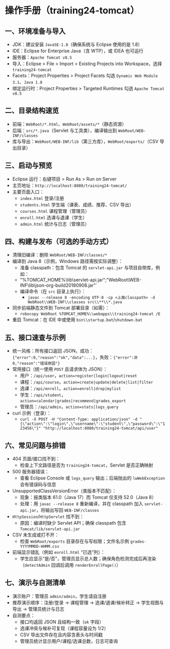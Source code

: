 # 操作手册（training24-tomcat）

## 一、环境准备与导入
- JDK：建议安装 `JavaSE-1.8`（确保系统与 Eclipse 使用的是 1.8）
- IDE：Eclipse for Enterprise Java（含 WTP），或 IDEA 也可运行
- 服务器：`Apache Tomcat v8.5`
- 导入：Eclipse > File > Import > Existing Projects into Workspace，选择 `training24-tomcat`
- Facets：Project Properties > Project Facets 勾选 `Dynamic Web Module 3.1`、`Java 1.8`
- 绑定运行时：Project Properties > Targeted Runtimes 勾选 `Apache Tomcat v8.5`

## 二、目录结构速览
- 前端：`WebRoot/*.html`、`WebRoot/assets/*`（静态资源）
- 后端：`src/*.java`（Servlet 与工具类），编译输出到 `WebRoot/WEB-INF/classes`
- 库与导出：`WebRoot/WEB-INF/lib`（第三方库），`WebRoot/exports/`（CSV 导出目录）

## 三、启动与预览
- Eclipse 运行：右键项目 > Run As > Run on Server
- 主页地址：`http://localhost:8080/training24-tomcat/`
- 主要页面入口：
  - `index.html` 登录/注册
  - `students.html` 学生端（课表、成绩、推荐、CSV 导出）
  - `courses.html` 课程管理（管理员）
  - `enroll.html` 选课与退课（学生）
  - `admin.html` 统计与日志（管理员）

## 四、构建与发布（可选的手动方式）
- 清理旧编译：删除 `WebRoot/WEB-INF/classes/*`
- 编译到 Java 8（示例，Windows 路径需按实际调整）：
  - 准备 classpath：包含 Tomcat 的 `servlet-api.jar` 与项目自带库，例如：
  - "%TOMCAT_HOME%\\lib\\servlet-api.jar";"WebRoot\\WEB-INF\\lib\\json-org-build20180908.jar"`
  - 编译命令（在 `src` 目录上执行）：
    - `javac --release 8 -encoding UTF-8 -cp <上面classpath> -d WebRoot\\WEB-INF\\classes src\\**\\*.java`
- 同步前端静态文件到 Tomcat 部署目录（如需）：
  - `robocopy WebRoot %TOMCAT_HOME%\\webapps\\training24-tomcat /E`
- 重启 Tomcat：在 IDE 中或使用 `bin\\startup.bat`/`shutdown.bat`

## 五、接口速查与示例
- 统一风格：所有接口返回 JSON，成功：`{"error":0,"reason":"ok","data":...}`，失败：`{"error":非0,"reason":"错误原因"}`
- 常用接口（统一使用 `POST` 且请求体为 JSON）：
  - 用户：`/api/user`，`action=register|login|logout|reset`
  - 课程：`/api/course`，`action=create|update|delete|list|filter`
  - 选课：`/api/enroll`，`action=enroll|drop|mylist`
  - 学生：`/api/student`，`action=calendar|grades|recommend|grades_export`
  - 管理员：`/api/admin`，`action=stats|logs_query`
- curl 示例（登录）：
  - `curl -X POST -H "Content-Type: application/json" -d "{\"action\":\"login\",\"username\":\"student\",\"password\":\"123456\"}" "http://localhost:8080/training24-tomcat/api/user"`

## 六、常见问题与排错
- 404 页面/接口找不到：
  - 检查上下文路径是否为 `training24-tomcat`，Servlet 是否正确映射
- 500 服务器错误：
  - 查看 Eclipse Console 或 `logs_query` 输出；后端抛出的 `lwWebException` 会有错误码与信息
- UnsupportedClassVersionError（类版本不匹配）：
  - 现象：报类版本 61.0（Java 17）而 Tomcat 仅支持 52.0（Java 8）
  - 处理：用 `javac --release 8` 重新编译，并在 classpath 加入 `servlet-api.jar`，将输出写回 `WEB-INF/classes`
- `HttpSession`/`HttpServlet` 找不到：
  - 原因：编译时缺少 Servlet API；确保 classpath 包含 `Tomcat/lib/servlet-api.jar`
- CSV 未生成或打不开：
  - 检查 `WebRoot/exports` 目录存在与写权限；文件名示例 `grades-YYYYMMDD-HHMM.csv`
- 前端显示错乱（例如 `enroll.html` “已选”列）：
  - 学生应显示“是/否”，管理员显示总人数；确保角色检测完成后再渲染（`detectAdmin` 回调后调用 `renderEnrollPage()`）

## 七、演示与自测清单
- 演示账户：管理员 `admin/admin`，学生请自注册
- 推荐演示顺序：注册/登录 → 课程管理 → 选课/退课/候补转正 → 学生视图与导出 → 管理员统计与日志
- 自测要点：
  - 接口均返回 JSON 且结构一致（`ok` 字段）
  - 选课冲突与候补可复现（课程容量设为 1/2）
  - CSV 导出文件存在且内容含表头与时间戳
  - 管理员统计显示用户/课程/选课总数，日志可查询